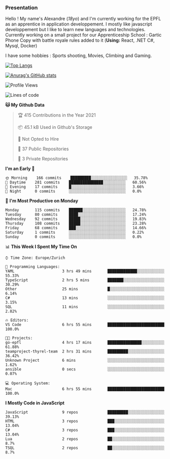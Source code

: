 ### Presentation



Hello ! My name's Alexandre (_18yo_) and I'm currently working for the EPFL as an apprentice in application developpement. I mostly like javascript developpement but I like to learn new languages and technologies. Currently working on a small project for our Apprenticeship School : Gartic Phone Copy with battle royale rules added to it (**Using:** React, .NET C#, Mysql, Docker)

I have some hobbies : Sports shooting, Movies, Climbing and Gaming.

[![Top Langs](https://github-readme-stats.vercel.app/api/top-langs/?username=tacticsch&layout=compact&langs_count=8&theme=react)](https://github.com/anuraghazra/github-readme-stats)

[![Anurag's GitHub stats](https://github-readme-stats.vercel.app/api?username=tacticsch&theme=react&show_icons=true&count_private=true)](https://github.com/anuraghazra/github-readme-stats)

<!--START_SECTION:waka-->
![Profile Views](http://img.shields.io/badge/Profile%20Views-0-blue)

![Lines of code](https://img.shields.io/badge/From%20Hello%20World%20I%27ve%20Written-111960%20lines%20of%20code-blue)

**🐱 My Github Data** 

> 🏆 415 Contributions in the Year 2021
 > 
> 📦 45.1 kB Used in Github's Storage 
 > 
> 🚫 Not Opted to Hire
 > 
> 📜 37 Public Repositories 
 > 
> 🔑 3 Private Repositories  
 > 
**I'm an Early 🐤** 

```text
🌞 Morning    166 commits    █████████░░░░░░░░░░░░░░░░   35.78% 
🌆 Daytime    281 commits    ███████████████░░░░░░░░░░   60.56% 
🌃 Evening    17 commits     █░░░░░░░░░░░░░░░░░░░░░░░░   3.66% 
🌙 Night      0 commits      ░░░░░░░░░░░░░░░░░░░░░░░░░   0.0%

```
📅 **I'm Most Productive on Monday** 

```text
Monday       115 commits    ██████░░░░░░░░░░░░░░░░░░░   24.78% 
Tuesday      80 commits     ████░░░░░░░░░░░░░░░░░░░░░   17.24% 
Wednesday    92 commits     █████░░░░░░░░░░░░░░░░░░░░   19.83% 
Thursday     108 commits    █████░░░░░░░░░░░░░░░░░░░░   23.28% 
Friday       68 commits     ███░░░░░░░░░░░░░░░░░░░░░░   14.66% 
Saturday     1 commits      ░░░░░░░░░░░░░░░░░░░░░░░░░   0.22% 
Sunday       0 commits      ░░░░░░░░░░░░░░░░░░░░░░░░░   0.0%

```


📊 **This Week I Spent My Time On** 

```text
⌚︎ Time Zone: Europe/Zurich

💬 Programming Languages: 
YAML                     3 hrs 49 mins       █████████████░░░░░░░░░░░░   55.33% 
TypeScript               2 hrs 5 mins        ███████░░░░░░░░░░░░░░░░░░   30.29% 
Other                    25 mins             █░░░░░░░░░░░░░░░░░░░░░░░░   6.14% 
C#                       13 mins             ░░░░░░░░░░░░░░░░░░░░░░░░░   3.15% 
SQL                      11 mins             ░░░░░░░░░░░░░░░░░░░░░░░░░   2.82%

🔥 Editors: 
VS Code                  6 hrs 55 mins       █████████████████████████   100.0%

🐱‍💻 Projects: 
go-epfl                  4 hrs 17 mins       ███████████████░░░░░░░░░░   61.88% 
teamproject-thyrel-team  2 hrs 31 mins       █████████░░░░░░░░░░░░░░░░   36.42% 
Unknown Project          6 mins              ░░░░░░░░░░░░░░░░░░░░░░░░░   1.62% 
ansible                  0 secs              ░░░░░░░░░░░░░░░░░░░░░░░░░   0.07%

💻 Operating System: 
Mac                      6 hrs 55 mins       █████████████████████████   100.0%

```

**I Mostly Code in JavaScript** 

```text
JavaScript               9 repos             █████████░░░░░░░░░░░░░░░░   39.13% 
HTML                     3 repos             ███░░░░░░░░░░░░░░░░░░░░░░   13.04% 
C#                       3 repos             ███░░░░░░░░░░░░░░░░░░░░░░   13.04% 
Lua                      2 repos             ██░░░░░░░░░░░░░░░░░░░░░░░   8.7% 
TSQL                     2 repos             ██░░░░░░░░░░░░░░░░░░░░░░░   8.7%

```



<!--END_SECTION:waka-->
